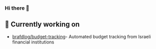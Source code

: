 ### Hi there 👋

## 🔭 Currently working on
 - [brafdlog/budget-tracking](https://github.com/brafdlog/budget-tracking)- Automated budget tracking from Israeli financial institutions
 <!--
- 🌱 I’m currently learning ...
- 👯 I’m looking to collaborate on ...
- 🤔 I’m looking for help with ...
- 💬 Ask me about ...
- 📫 How to reach me: ...
- 😄 Pronouns: ...
- ⚡ Fun fact: ...
-->
